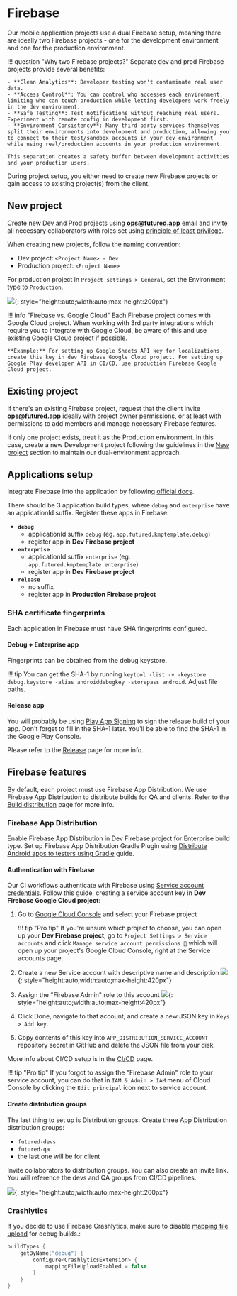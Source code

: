 # Firebase

Our mobile application projects use a dual Firebase setup, meaning there are ideally two Firebase projects - one for the development environment and one for the production environment.

!!! question "Why two Firebase projects?"
    Separate dev and prod Firebase projects provide several benefits:

    - **Clean Analytics**: Developer testing won't contaminate real user data.
    - **Access Control**: You can control who accesses each environment, limiting who can touch production while letting developers work freely in the dev environment.
    - **Safe Testing**: Test notifications without reaching real users. Experiment with remote config in development first.
    - **Environment Consistency**: Many third-party services themselves split their environments into development and production, allowing you to connect to their test/sandbox accounts in your dev environment while using real/production accounts in your production environment.

    This separation creates a safety buffer between development activities and your production users.

During project setup, you either need to create new Firebase projects or gain access to existing project(s) from the client.

## New project

Create new Dev and Prod projects using **ops@futured.app** email and invite all necessary collaborators with roles set using [principle of least privilege](https://www.cloudflare.com/en-gb/learning/access-management/principle-of-least-privilege/).

When creating new projects, follow the naming convention:

- Dev project: `<Project Name> - Dev`
- Production project: `<Project Name>`

For production project in `Project settings > General`, set the Environment type to `Production`.

![](../Resources/firebase/firebase_production_project.png){: style="height:auto;width:auto;max-height:200px"}

!!! info "Firebase vs. Google Cloud"
    Each Firebase project comes with Google Cloud project. When working with 3rd party integrations which require you to integrate with Google Cloud, be aware of this and use existing Google Cloud project if possible.

    **Example:** For setting up Google Sheets API key for localizations, create this key in dev Firebase Google Cloud project. For setting up Google Play developer API in CI/CD, use production Firebase Google Cloud project.

## Existing project

If there's an existing Firebase project, request that the client invite **ops@futured.app** ideally with project owner permissions, or at least with permissions to add members and manage necessary Firebase features.

If only one project exists, treat it as the Production environment. In this case, create a new Development project following the guidelines in the [New project](#new-project) section to maintain our dual-environment approach.

## Applications setup

Integrate Firebase into the application by following [official docs](https://firebase.google.com/docs/android/setup).

There should be 3 application build types, where `debug` and `enterprise` have an applicationId suffix.
Register these apps in Firebase:

- **`debug`**
    - applicationId suffix `debug` (eg. `app.futured.kmptemplate.debug`)
    - register app in **Dev Firebase project**
- **`enterprise`**
    - applicationId suffix `enterprise` (eg. `app.futured.kmptemplate.enterprise`)
    - register app in **Dev Firebase project**
- **`release`**
    - no suffix
    - register app in **Production Firebase project**

### SHA certificate fingerprints

Each application in Firebase must have SHA fingerprints configured.

#### Debug + Enterprise app

Fingerprints can be obtained from the debug keystore.

!!! tip
    You can get the SHA-1 by running `keytool -list -v -keystore debug.keystore -alias androiddebugkey -storepass android`. Adjust file paths.

#### Release app

You will probably be using [Play App Signing](https://support.google.com/googleplay/android-developer/answer/9842756?hl=en) to sign the release build of your app. Don't forget to fill in the SHA-1 later. You'll be able to find the SHA-1 in the Google Play Console.

Please refer to the [Release](../release/00_google_play.md) page for more info.

## Firebase features

By default, each project must use Firebase App Distribution. We use Firebase App Distribution to distribute builds for QA and clients. Refer to the [Build distribution](../development/20_build_distrubution.md) page for more info.

### Firebase App Distribution

Enable Firebase App Distribution in Dev Firebase project for Enterprise build type. Set up Firebase App Distribution Gradle Plugin using [Distribute Android apps to testers using Gradle](https://firebase.google.com/docs/app-distribution/android/distribute-gradle?apptype=apk) guide.

#### Authentication with Firebase

Our CI workflows authenticate with Firebase using [Service account credentials](https://firebase.google.com/docs/app-distribution/android/distribute-gradle?apptype=apk#service-acc-gradle). Follow this guide, creating a service account key in **Dev Firebase Google Cloud project**:

1. Go to [Google Cloud Console](https://console.cloud.google.com/) and select your Firebase project
   
    !!! tip "Pro tip"
        If you're unsure which project to choose, you can open up your **Dev Firebase project**, go to `Project Settings > Service accounts` and click `Manage service account permissions 🔗` which will open up your project's Google Cloud Console, right at the Service accounts page.

2. Create a new Service account with descriptive name and description
   ![](../Resources/firebase/firebase_service_acc_title.png){: style="height:auto;width:auto;max-height:420px"}

3. Assign the "Firebase Admin" role to this account
   ![](../Resources/firebase/firebase_service_acc_roles.png){: style="height:auto;width:auto;max-height:420px"}

4. Click Done, navigate to that account, and create a new JSON key in `Keys > Add key`.
5. Copy contents of this key into `APP_DISTRIBUTION_SERVICE_ACCOUNT` repository secret in GitHub and delete the JSON file from your disk.

More info about CI/CD setup is in the [CI/CD](./30_ci_cd.md) page.

!!! tip "Pro tip"
    If you forgot to assign the "Firebase Admin" role to your service account, you can do that in `IAM & Admin > IAM` menu of Cloud Console by clicking the `Edit principal` icon next to service account.

#### Create distribution groups

The last thing to set up is Distribution groups. Create three App Distribution distribution groups:

- `futured-devs`
- `futured-qa`
- the last one will be for client

Invite collaborators to distribution groups. You can also create an invite link. You will reference the devs and QA groups from CI/CD pipelines.

![](../Resources/firebase/firebase_app_distro_groups.png){: style="height:auto;width:auto;max-height:200px"}

### Crashlytics

If you decide to use Firebase Crashlytics, make sure to disable [mapping file upload](https://firebase.google.com/docs/crashlytics/get-deobfuscated-reports?platform=android#keep-obfuscated-build-variants) for debug builds.:
```kotlin
buildTypes {
    getByName("debug") {
        configure<CrashlyticsExtension> {
            mappingFileUploadEnabled = false
        }
    }
}
```
